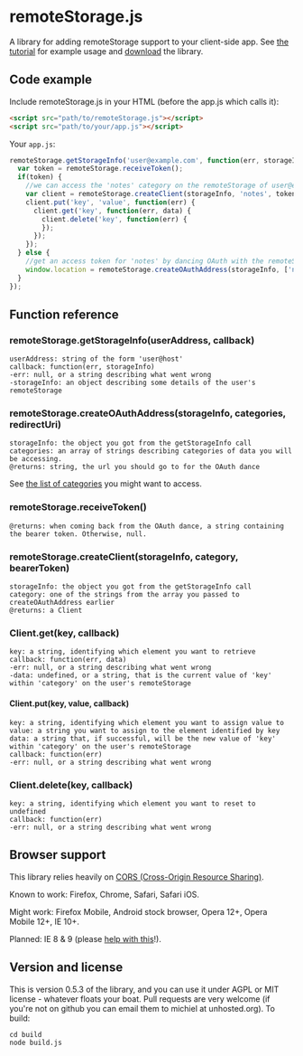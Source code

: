 # remoteStorage.js

A library for adding remoteStorage support to your client-side app. See [the tutorial](http://tutorial.unhosted.5apps.com) for example usage and [download](https://github.com/unhosted/remoteStorage.js/raw/master/build/latest/remoteStorage.js) the library.

## Code example

Include remoteStorage.js in your HTML (before the app.js which calls it):

```html
<script src="path/to/remoteStorage.js"></script>
<script src="path/to/your/app.js"></script>
```

Your `app.js`:

```js
remoteStorage.getStorageInfo('user@example.com', function(err, storageInfo) {
  var token = remoteStorage.receiveToken();
  if(token) {
    //we can access the 'notes' category on the remoteStorage of user@example.com:
    var client = remoteStorage.createClient(storageInfo, 'notes', token);
    client.put('key', 'value', function(err) {
      client.get('key', function(err, data) {
        client.delete('key', function(err) {
        });
      });
    });
  } else {
    //get an access token for 'notes' by dancing OAuth with the remoteStorage of user@example.com:
    window.location = remoteStorage.createOAuthAddress(storageInfo, ['notes'], window.location.href);
  }
});
```

## Function reference
### remoteStorage.getStorageInfo(userAddress, callback)

    userAddress: string of the form 'user@host'
    callback: function(err, storageInfo)
    -err: null, or a string describing what went wrong
    -storageInfo: an object describing some details of the user's remoteStorage

### remoteStorage.createOAuthAddress(storageInfo, categories, redirectUri)

    storageInfo: the object you got from the getStorageInfo call
    categories: an array of strings describing categories of data you will be accessing.
    @returns: string, the url you should go to for the OAuth dance
See [the list of categories](https://github.com/unhosted/website/wiki/categories) you might want to access.

### remoteStorage.receiveToken()

    @returns: when coming back from the OAuth dance, a string containing the bearer token. Otherwise, null.

### remoteStorage.createClient(storageInfo, category, bearerToken)

    storageInfo: the object you got from the getStorageInfo call
    category: one of the strings from the array you passed to createOAuthAddress earlier
    @returns: a Client

### Client.get(key, callback)
    
    key: a string, identifying which element you want to retrieve
    callback: function(err, data)
    -err: null, or a string describing what went wrong
    -data: undefined, or a string, that is the current value of 'key' within 'category' on the user's remoteStorage

#### Client.put(key, value, callback)

    key: a string, identifying which element you want to assign value to
    value: a string you want to assign to the element identified by key
    data: a string that, if successful, will be the new value of 'key' within 'category' on the user's remoteStorage
    callback: function(err)
    -err: null, or a string describing what went wrong

### Client.delete(key, callback)

    key: a string, identifying which element you want to reset to undefined
    callback: function(err)
    -err: null, or a string describing what went wrong

## Browser support
This library relies heavily on [CORS (Cross-Origin Resource Sharing)](http://caniuse.com/#search=cors).

Known to work: Firefox, Chrome, Safari, Safari iOS.

Might work: Firefox Mobile, Android stock browser, Opera 12+, Opera Mobile 12+, IE 10+.

Planned: IE 8 & 9 (please [help with this](https://groups.google.com/d/topic/unhosted/Xk1hJMr9i9c/discussion)!).

## Version and license
This is version 0.5.3 of the library, and you can use it under AGPL or MIT license - whatever floats your boat. Pull requests are very welcome (if you're not on github you can email them to michiel at unhosted.org). To build:

    cd build
    node build.js


